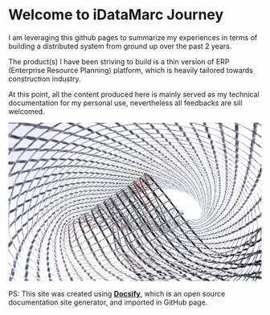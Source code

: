 # Welcome to iDataMarc Journey

#### 

I am leveraging this github pages to summarize my experiences in terms of building a distributed system from ground up over the past 2 years. 

The product(s) I have been striving to build is a thin version of ERP (Enterprise Resource Planning) platform, which is heavily tailored towards construction industry.

At this point, all the content produced here is mainly served as my technical documentation for my personal use, nevertheless all feedbacks are sill welcomed.


![Welcome to iDataMarc Mesh](./images/mesh.jpeg)

PS: This site was created using [**Docsify**](https://docsify.js.org), which is an open source documentation site generator, and imported in GitHub page. 
